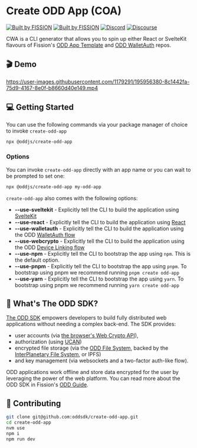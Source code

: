 # Create ODD App (COA)

[![Built by FISSION](https://img.shields.io/badge/⌘-Built_by_FISSION-purple.svg)](https://fission.codes) [![Built by FISSION](https://img.shields.io/badge/@oddjs/odd-v0.37.0-purple.svg)](https://github.com/oddsdk/ts-odd) [![Discord](https://img.shields.io/discord/478735028319158273.svg)](https://discord.gg/zAQBDEq) [![Discourse](https://img.shields.io/discourse/https/talk.fission.codes/topics)](https://talk.fission.codes)

CWA is a CLI generator that allows you to spin up either React or SvelteKit flavours of Fission's [ODD App Template](https://github.com/oddsdk/odd-app-template) and [ODD WalletAuth](https://github.com/oddsdk/walletauth) repos.

## 🎬 Demo

https://user-images.githubusercontent.com/1179291/195956380-8c1442fa-75d9-4167-8e0f-b8660d40e149.mp4

## 💻 Getting Started

You can use the following commands via your package manager of choice to invoke `create-odd-app`

```bash
npx @oddjs/create-odd-app
```

### Options

You can invoke `create-odd-app` directly with an app name or you can wait to be prompted to set one:

```bash
npx @oddjs/create-odd-app my-odd-app
```

`create-odd-app` also comes with the following options:

- **--use-sveltekit** - Explicitly tell the CLI to build the application using [SvelteKit](https://kit.svelte.dev/)
- **--use-react** - Explicitly tell the CLI to build the application using [React](https://reactjs.org/)
- **--use-walletauth** - Explicitly tell the CLI to build the application using the ODD [WalletAuth flow](https://github.com/oddsdk/walletauth)
- **--use-webcrypto** - Explicitly tell the CLI to build the application using the ODD [Device Linking flow](https://github.com/oddsdk/odd-app-template)
- **--use-npm** - Explicitly tell the CLI to bootstrap the app using `npm`. This is the default option.
- **--use-pnpm** - Explicitly tell the CLI to bootstrap the app using `pnpm`. To bootstrap using pnpm we recommend running `pnpm create odd-app`
- **--use-yarn** - Explicitly tell the CLI to bootstrap the app using `yarn`. To bootstrap using pnpm we recommend running `yarn create odd-app`

## 🤔 What's The ODD SDK?

[The ODD SDK](https://github.com/oddsdk/ts-odd) empowers developers to build fully distributed web applications without needing a complex back-end. The SDK provides:

- user accounts (via [the browser's Web Crypto API](https://developer.mozilla.org/en-US/docs/Web/API/Web_Crypto_API)),
- authorization (using [UCAN](https://ucan.xyz))
- encrypted file storage (via the [ODD File System](https://guide.fission.codes/developers/odd/file-system-wnfs), backed by the [InterPlanetary File System](https://ipfs.io/), or IPFS)
- and key management (via websockets and a two-factor auth-like flow).

ODD applications work offline and store data encrypted for the user by leveraging the power of the web platform. You can read more about the ODD SDK in Fission's [ODD Guide](https://guide.fission.codes/developers/odd).

## 🚀 Contributing

```bash
git clone git@github.com:oddsdk/create-odd-app.git
cd create-odd-app
nvm use
npm i
npm run dev
```
